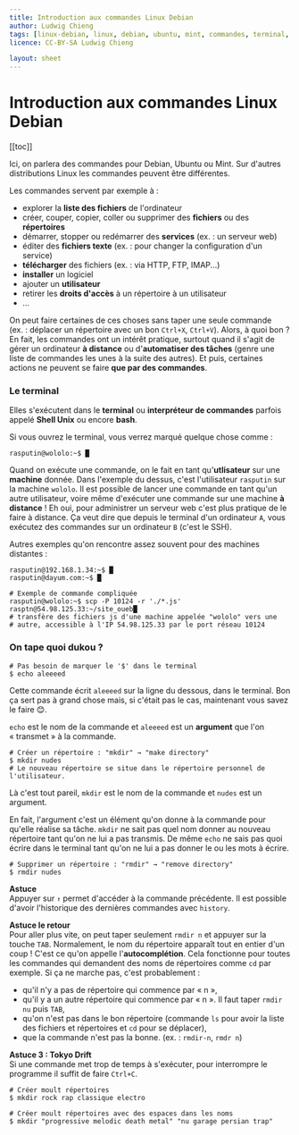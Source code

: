 ```yaml
---
title: Introduction aux commandes Linux Debian
author: Ludwig Chieng
tags: [linux-debian, linux, debian, ubuntu, mint, commandes, terminal, shell, bash]
licence: CC-BY-SA Ludwig Chieng

layout: sheet
---
```


# Introduction aux commandes Linux Debian

[[toc]]

Ici, on parlera des commandes pour Debian, Ubuntu ou Mint. Sur d'autres distributions Linux les commandes peuvent être différentes.

Les commandes servent par exemple à :
* explorer la **liste des fichiers** de l'ordinateur
* créer, couper, copier, coller ou supprimer des **fichiers** ou des **répertoires**
* démarrer, stopper ou redémarrer des **services** (ex. : un serveur web)
* éditer des **fichiers texte** (ex. : pour changer la configuration d'un service)
* **télécharger** des fichiers (ex. : via HTTP, FTP, IMAP...)
* **installer** un logiciel
* ajouter un **utilisateur**
* retirer les **droits d'accès** à un répertoire à un utilisateur
* ...

On peut faire certaines de ces choses sans taper une seule commande (ex. : déplacer un répertoire avec un bon `Ctrl+X`, `Ctrl+V`). Alors, à quoi bon ? En fait, les commandes ont un intérêt pratique, surtout quand il s'agit de gérer un ordinateur **à distance** ou d'**automatiser des tâches** (genre une liste de commandes les unes à la suite des autres). Et puis, certaines actions ne peuvent se faire **que par des commandes**.


### Le terminal

Elles s'exécutent dans le **terminal** ou **interpréteur de commandes** parfois appelé **Shell Unix** ou encore **bash**.

Si vous ouvrez le terminal, vous verrez marqué quelque chose comme :

``` shell
rasputin@wololo:~$ █
```

Quand on exécute une commande, on le fait en tant qu'**utlisateur** sur une **machine** donnée. Dans l'exemple du dessus, c'est l'utilisateur `rasputin` sur la machine `wololo`. Il est possible de lancer une commande en tant qu'un autre utilisateur, voire même d'exécuter une commande sur une machine **à distance** ! Eh oui, pour administrer un serveur web c'est plus pratique de le faire à distance. Ça veut dire que depuis le terminal d'un ordinateur `A`, vous exécutez des commandes sur un ordinateur `B` (c'est le SSH).

Autres exemples qu'on rencontre assez souvent pour des machines distantes :

``` shell
rasputin@192.168.1.34:~$ █
rasputin@dayum.com:~$ █
```

``` shell
# Exemple de commande compliquée
rasputin@wololo:~$ scp -P 10124 -r './*.js' rasptn@54.98.125.33:~/site_oueb█
# transfère des fichiers js d'une machine appelée "wololo" vers une
# autre, accessible à l'IP 54.98.125.33 par le port réseau 10124
```


### On tape quoi dukou ?

``` shell
# Pas besoin de marquer le '$' dans le terminal
$ echo aleeeed
```

Cette commande écrit `aleeeed` sur la ligne du dessous, dans le terminal. Bon ça sert pas à grand chose mais, si c'était pas le cas, maintenant vous savez le faire 😊.

`echo` est le nom de la commande et `aleeeed` est un **argument** que l'on « transmet » à la commande.

``` shell
# Créer un répertoire : "mkdir" → "make directory"
$ mkdir nudes
# Le nouveau répertoire se situe dans le répertoire personnel de l'utilisateur.
```

Là c'est tout pareil, `mkdir` est le nom de la commande et `nudes` est un argument.

En fait, l'argument c'est un élément qu'on donne à la commande pour qu'elle réalise sa tâche. `mkdir` ne sait pas quel nom donner au nouveau répertoire tant qu'on ne lui a pas transmis. De même `echo` ne sais pas quoi écrire dans le terminal tant qu'on ne lui a pas donner le ou les mots à écrire.

``` shell
# Supprimer un répertoire : "rmdir" → "remove directory"
$ rmdir nudes
```

**Astuce** \
Appuyer sur `↑` permet d'accéder à la commande précédente. Il est possible d'avoir l'historique des dernières commandes avec `history`.

**Astuce le retour** \
Pour aller plus vite, on peut taper seulement `rmdir n` et appuyer sur la touche `TAB`. Normalement, le nom du répertoire apparaît tout en entier d'un coup ! C'est ce qu'on appelle l'**autocomplétion**. Cela fonctionne pour toutes les commandes qui demandent des noms de répertoires comme `cd` par exemple. Si ça ne marche pas, c'est probablement :
* qu'il n'y a pas de répertoire qui commence par « n »,
* qu'il y a un autre répertoire qui commence par « n ». Il faut taper `rmdir nu` puis `TAB`,
* qu'on n'est pas dans le bon répertoire (commande `ls` pour avoir la liste des fichiers et répertoires et `cd` pour se déplacer),
* que la commande n'est pas la bonne. (ex. : `rmdir-n`, `rmdr n`)

**Astuce 3 : Tokyo Drift** \
Si une commande met trop de temps à s'exécuter, pour interrompre le programme il suffit de faire `Ctrl+C`.


``` shell
# Créer moult répertoires
$ mkdir rock rap classique electro

# Créer moult répertoires avec des espaces dans les noms
$ mkdir "progressive melodic death metal" "nu garage persian trap"
```
